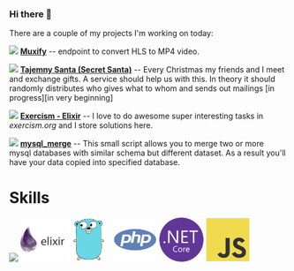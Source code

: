 ### Hi there 👋
There are a couple of my projects I'm working on today:

![](https://avatars.githubusercontent.com/u/1481354?s=12) [**Muxify**](https://github.com/liodnik/muxify) -- endpoint to convert HLS to MP4 video.

![](https://avatars.githubusercontent.com/u/1481354?s=12) [**Tajemny Santa (Secret Santa)**](https://github.com/liodnik/tajemny_santa) -- Every Christmas my friends and I meet and exchange gifts. A service should help us with this. In theory it should randomly distributes who gives what to whom and sends out mailings [in progress][in very beginning]

![](https://avatars.githubusercontent.com/u/1481354?s=12) [**Exercism - Elixir**](https://github.com/liodnik/exercism-tasks-elixir) -- I love to do awesome super interesting tasks in *exercism.org* and I store solutions here.

<img src="https://s3.dualstack.us-east-2.amazonaws.com/pythondotorg-assets/media/community/logos/python-logo-only.png" style="height: 15px; object-fit: cover; object-position: 0 3px;"> [**mysql_merge**](https://github.com/logicnow/mysql_merge) -- This small script allows you to merge two or more mysql databases with similar schema but different dataset. As a result you'll have your data copied into specified database.

# Skills
![]("./images/elixir-original-wordmark.svg")
<img src="./images/elixir-original-wordmark.svg" height="80px">
<img src="./images/go-original.svg" height="80px">
<img src="./images/php-plain.svg" height="80px">
<img src="./images/dotnetcore-original.svg" height="80px">
<img src="./images/javascript-original.svg" height="80px">
<!--
**liodnik/liodnik** is a ✨ _special_ ✨ repository because its `README.md` (this file) appears on your GitHub profile.

Here are some ideas to get you started:

- 🔭 I’m currently working on ...
- 🌱 I’m currently learning ...
- 👯 I’m looking to collaborate on ...
- 🤔 I’m looking for help with ...
- 💬 Ask me about ...
- 📫 How to reach me: ...
- 😄 Pronouns: ...
- ⚡ Fun fact: ...
-->
